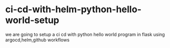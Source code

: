 # ci-cd-with-helm-python-hello-world-setup
we are going to setup a ci cd with python hello world program in flask using argocd,helm,github workflows
